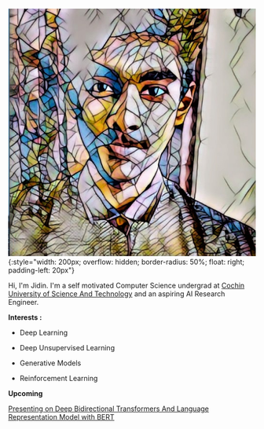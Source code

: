 

![Jidin Dinesh](/img/dp.jpeg){:style="width: 200px; overflow: hidden; border-radius: 50%; float: right; padding-left: 20px"}

Hi, I'm Jidin.
I'm a self motivated Computer Science undergrad at [Cochin University of Science And Technology](https://cusat.ac.in/) and an aspiring AI Research Engineer. 

**Interests :**

* Deep Learning 

* Deep Unsupervised Learning
               
* Generative Models

* Reinforcement Learning

**Upcoming**

[Presenting on Deep Bidirectional Transformers And Language Representation Model with BERT](https://twimlai.com/meetups/bert-pre-training-of-deep-bidirectional-transformers-for-language-understanding/)

<div style="margin: 150px;"></div>

